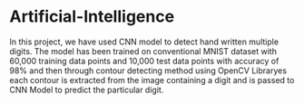 # Artificial-Intelligence
In this project, we have used CNN model to detect hand written multiple digits. The model has been trained on conventional MNIST dataset with 60,000 training data points and 10,000 test data points with accuracy of 98% and then through contour detecting method using OpenCV Libraryes each contour is extracted from the image containing a digit and is passed to CNN Model to predict the particular digit.
